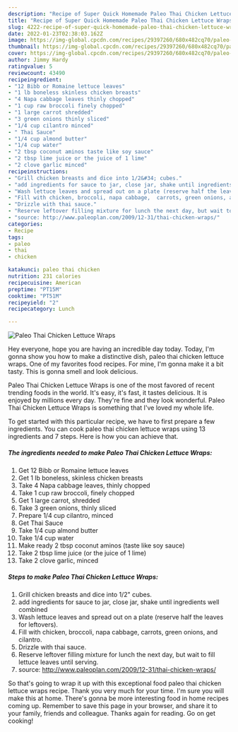```yaml
---
description: "Recipe of Super Quick Homemade Paleo Thai Chicken Lettuce Wraps"
title: "Recipe of Super Quick Homemade Paleo Thai Chicken Lettuce Wraps"
slug: 4222-recipe-of-super-quick-homemade-paleo-thai-chicken-lettuce-wraps
date: 2022-01-23T02:38:03.162Z
image: https://img-global.cpcdn.com/recipes/29397260/680x482cq70/paleo-thai-chicken-lettuce-wraps-recipe-main-photo.jpg
thumbnail: https://img-global.cpcdn.com/recipes/29397260/680x482cq70/paleo-thai-chicken-lettuce-wraps-recipe-main-photo.jpg
cover: https://img-global.cpcdn.com/recipes/29397260/680x482cq70/paleo-thai-chicken-lettuce-wraps-recipe-main-photo.jpg
author: Jimmy Hardy
ratingvalue: 5
reviewcount: 43490
recipeingredient:
- "12 Bibb or Romaine lettuce leaves"
- "1 lb boneless skinless chicken breasts"
- "4 Napa cabbage leaves thinly chopped"
- "1 cup raw broccoli finely chopped"
- "1 large carrot shredded"
- "3 green onions thinly sliced"
- "1/4 cup cilantro minced"
- " Thai Sauce"
- "1/4 cup almond butter"
- "1/4 cup water"
- "2 tbsp coconut aminos taste like soy sauce"
- "2 tbsp lime juice or the juice of 1 lime"
- "2 clove garlic minced"
recipeinstructions:
- "Grill chicken breasts and dice into 1/2&#34; cubes."
- "add ingredients for sauce to jar, close jar, shake until ingredients well combined"
- "Wash lettuce leaves and spread out on a plate (reserve half the leaves for leftovers)."
- "Fill with chicken, broccoli, napa cabbage,  carrots, green onions, and cilantro."
- "Drizzle with thai sauce."
- "Reserve leftover filling mixture for lunch the next day, but wait to fill lettuce leaves until serving."
- "source: http://www.paleoplan.com/2009/12-31/thai-chicken-wraps/"
categories:
- Recipe
tags:
- paleo
- thai
- chicken

katakunci: paleo thai chicken 
nutrition: 231 calories
recipecuisine: American
preptime: "PT15M"
cooktime: "PT51M"
recipeyield: "2"
recipecategory: Lunch

---
```



![Paleo Thai Chicken Lettuce Wraps](https://img-global.cpcdn.com/recipes/29397260/680x482cq70/paleo-thai-chicken-lettuce-wraps-recipe-main-photo.jpg)

Hey everyone, hope you are having an incredible day today. Today, I'm gonna show you how to make a distinctive dish, paleo thai chicken lettuce wraps. One of my favorites food recipes. For mine, I'm gonna make it a bit tasty. This is gonna smell and look delicious.



Paleo Thai Chicken Lettuce Wraps is one of the most favored of recent trending foods in the world. It's easy, it's fast, it tastes delicious. It is enjoyed by millions every day. They're fine and they look wonderful. Paleo Thai Chicken Lettuce Wraps is something that I've loved my whole life.


To get started with this particular recipe, we have to first prepare a few ingredients. You can cook paleo thai chicken lettuce wraps using 13 ingredients and 7 steps. Here is how you can achieve that.

<!--inarticleads1-->

##### The ingredients needed to make Paleo Thai Chicken Lettuce Wraps:

1. Get 12 Bibb or Romaine lettuce leaves
1. Get 1 lb boneless, skinless chicken breasts
1. Take 4 Napa cabbage leaves, thinly chopped
1. Take 1 cup raw broccoli, finely chopped
1. Get 1 large carrot, shredded
1. Take 3 green onions, thinly sliced
1. Prepare 1/4 cup cilantro, minced
1. Get  Thai Sauce
1. Take 1/4 cup almond butter
1. Take 1/4 cup water
1. Make ready 2 tbsp coconut aminos (taste like soy sauce)
1. Take 2 tbsp lime juice (or the juice of 1 lime)
1. Take 2 clove garlic, minced




<!--inarticleads2-->

##### Steps to make Paleo Thai Chicken Lettuce Wraps:

1. Grill chicken breasts and dice into 1/2&#34; cubes.
1. add ingredients for sauce to jar, close jar, shake until ingredients well combined
1. Wash lettuce leaves and spread out on a plate (reserve half the leaves for leftovers).
1. Fill with chicken, broccoli, napa cabbage,  carrots, green onions, and cilantro.
1. Drizzle with thai sauce.
1. Reserve leftover filling mixture for lunch the next day, but wait to fill lettuce leaves until serving.
1. source: http://www.paleoplan.com/2009/12-31/thai-chicken-wraps/




So that's going to wrap it up with this exceptional food paleo thai chicken lettuce wraps recipe. Thank you very much for your time. I'm sure you will make this at home. There's gonna be more interesting food in home recipes coming up. Remember to save this page in your browser, and share it to your family, friends and colleague. Thanks again for reading. Go on get cooking!
